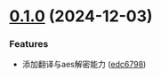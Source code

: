 # [0.1.0](https://github.com/sdmu-gaoqi/wa-vscode-menu/compare/1.0.0...0.1.0) (2024-12-03)

### Features

- 添加翻译与aes解密能力 ([edc6798](https://github.com/sdmu-gaoqi/wa-vscode-menu/commit/edc679819488cb2d31ba0a17f8a038971dae9160))
